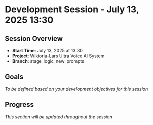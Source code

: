 # Development Session - July 13, 2025 13:30

## Session Overview
- **Start Time**: July 13, 2025 at 13:30
- **Project**: Wiktoria-Lars Ultra Voice AI System
- **Branch**: stage_logic_new_prompts

## Goals
*To be defined based on your development objectives for this session*

## Progress
*This section will be updated throughout the session*
